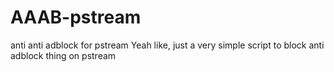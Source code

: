 # AAAB-pstream
anti anti adblock for pstream
Yeah like, just a very simple script to block anti adblock thing on pstream
